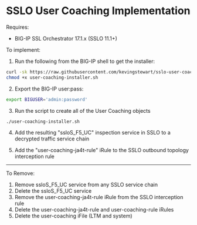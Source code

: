 # SSLO User Coaching Implementation

Requires:
* BIG-IP SSL Orchestrator 17.1.x (SSLO 11.1+)

To implement:
1. Run the following from the BIG-IP shell to get the installer:
  ```bash
  curl -sk https://raw.githubusercontent.com/kevingstewart/sslo-user-coaching/refs/heads/main/user-coaching-installer.sh -o user-coaching-installer.sh
  chmod +x user-coaching-installer.sh
  ```

2. Export the BIG-IP user:pass:
  ```bash
  export BIGUSER='admin:password'
  ```

3. Run the script to create all of the User Coaching objects
  ```bash
  ./user-coaching-installer.sh
  ```

4. Add the resulting "ssloS_F5_UC" inspection service in SSLO to a decrypted traffic service chain

5. Add the "user-coaching-ja4t-rule" iRule to the SSLO outbound topology interception rule



------
To Remove:
1. Remove ssloS_F5_UC service from any SSLO service chain
2. Delete the ssloS_F5_UC service
3. Remove the user-coaching-ja4t-rule iRule from the SSLO interception rule
4. Delete the user-coaching-ja4t-rule and user-coaching-rule iRules
5. Delete the user-coaching iFile (LTM and system)




